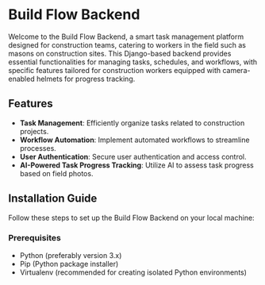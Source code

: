 # Build Flow Backend

Welcome to the Build Flow Backend, a smart task management platform designed for construction teams, catering to workers in the field such as masons on construction sites. This Django-based backend provides essential functionalities for managing tasks, schedules, and workflows, with specific features tailored for construction workers equipped with camera-enabled helmets for progress tracking.

## Features

- **Task Management**: Efficiently organize tasks related to construction projects.
- **Workflow Automation**: Implement automated workflows to streamline processes.
- **User Authentication**: Secure user authentication and access control.
- **AI-Powered Task Progress Tracking**: Utilize AI to assess task progress based on field photos.

## Installation Guide

Follow these steps to set up the Build Flow Backend on your local machine:

### Prerequisites

- Python (preferably version 3.x)
- Pip (Python package installer)
- Virtualenv (recommended for creating isolated Python environments)


